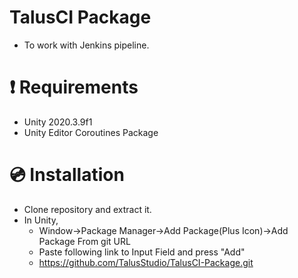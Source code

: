 # TalusCI Package

- To work with Jenkins pipeline.

# ❗ Requirements 
- Unity 2020.3.9f1 
- Unity Editor Coroutines Package

# 💿 Installation
- Clone repository and extract it.
- In Unity, 
  - Window->Package Manager->Add Package(Plus Icon)->Add Package From git URL
  - Paste following link to Input Field and press "Add"
  - https://github.com/TalusStudio/TalusCI-Package.git
